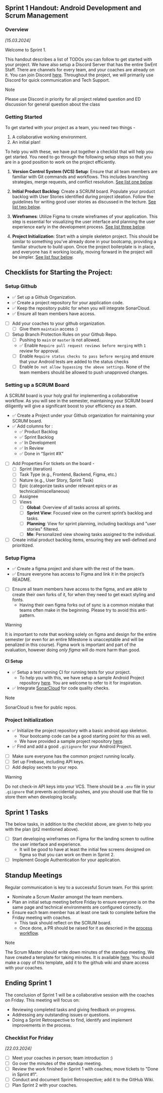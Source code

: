 ## Sprint 1 Handout: Android Development and Scrum Management

### Overview

_[15.03.2024]_

Welcome to Sprint 1. 

This handout describes a list of TODOs you can follow to get started with your project. We have also setup a Discord Server that has the entire SwEnt Staff. There are channels for every team, and your coaches are already on it. You can join Discord [here](https://discord.gg/tXtPWcG6ak). Throughout the project, we will primarily use Discord for quick communication and Tech Support.

>[!NOTE]
> Please use Discord in priority for all project related question and ED discussion for general question about the class

### Getting Started

To get started with your project as a team, you need two things - 

1. A collaborative working environment.
2. An initial plan!
   
To help you with these, we have put together a checklist that will help you get started. You need to go through the following setup steps so that you are in a good position to work on the project efficiently.

1. **Version Control System (VCS) Setup**: Ensure that all team members are familiar with Git commands and workflows. This includes branching strategies, merge requests, and conflict resolution. [See list one below](#setup-github).
   
2. **Initial Product Backlog**: Create a SCRUM board. Populate your product backlog with User Stories identified during project ideation. Follow the guidelines for writing good user stories as discussed in the lecture. [See list two below](#setting-up-a-scrum-board). 

3. **Wireframes**: Utilize Figma to create wireframes of your application. This step is essential for visualizing the user interface and planning the user experience early in the development process. [See list three below](#setup-figma).

4. **Project Initialization**: Start with a simple skeleton project. This should be similar to something you've already done in your bootcamp, providing a familiar structure to build upon. Once the project boilerplate is in place, and everyone has it working locally, moving forward in the project will be simpler. [See list four below](#project-initialization).

## Checklists for Starting the Project:

### Setup Github

- ✅ Set up a Github Organization.
- ✅ Create a project repository for your application code.
- ✅ Keep the repository public for when you will integrate SonarCloud.
- ✅ Ensure all team members have access.
- [ ] Add your coaches to your github organization.
  - [ ] Give them `maintain` access :) 
- [ ] Setup Branch Protection Rules on your Github Repo.
  - [ ] Pushing to `main` or `master` is not allowed.
  - ✅ Enable `Require pull request reviews before merging` with `1` review for approval.
  - [ ] Enable `Require status checks to pass before merging` and ensure that your Android tests are added to the status checks
  - [ ] Enable `Do not allow bypassing the above settings`. None of the team members should be allowed to push unapproved changes.

### Setting up a SCRUM Board

A SCRUM board is your holy grail for implementing a collaborative workflow. As you will see in the semester, maintaining your SCRUM board diligently will give a significant boost to your efficiency as a team.

- ✅ Create a Project under your Github organization for maintaining your SCRUM board.
- ✅ Add columns for :
  - ✅ Product Backlog
  - ✅ Sprint Backlog
  - ✅ In Development
  - ✅ In Review
  - ✅ Done in “Sprint #X”
- [ ] Add Properties For tickets on the board - 
  - [ ] Sprint (iteration)
  - [ ] Task Type (e.g., Frontend, Backend, Figma, etc.)
  - [ ] Nature (e.g., User Story, Sprint Task)
  - [ ] Epic (categorize tasks under relevant epics or as technical/miscellaneous)
  - [ ] Assignee
  - [ ] Views
    - [ ] **Global**: Overview of all tasks across all sprints.
    - [ ] **Sprint View**: Focused view on the current sprint’s backlog and tasks.
    - [ ] **Planning**: View for sprint planning, including backlogs and "user stories" filtered.
    - [ ] **Me**: Personalized view showing tasks assigned to the individual.
- [ ] Create initial product backlog items, ensuring they are well-defined and prioritized.

### Setup Figma

- ✅ Create a figma project and share with the rest of the team. 
- ✅ Ensure everyone has access to Figma and link it in the project’s README.
- [ ] Ensure all team members have access to the figma, and are able to create their own forks of it, for when they need to get exact styling and fonts.
  - Having their own figma forks out of sync is a common mistake that teams often make in the beginning. Please try to avoid this anti-pattern.
> [!WARNING]
> It is important to note that working solely on figma and design for the entire semester (or even for an entire Milestone is unacceptable and will be penalized in this course). Figma work is important and part of the evaluation, however doing _only figma_ will do more harm than good. 

#### CI Setup

- ✅ Setup a test running CI for running tests for your project. 
  - To help you with this, we have setup a sample Android Project repository [here](https://github.com/swent-epfl/Android-Sample). You are welcome to refer to it for inspiration.
- ✅ Integrate [SonarCloud](https://docs.sonarsource.com/sonarcloud/getting-started/github/) for code quality checks.
> [!NOTE]
> SonarCloud is free for public repos.

### Project Initialization

- ✅ Initialize the project repository with a basic android app skeleton.
  - Your bootcamp code can be a good starting point for this as well.
  - We have provided a sample project repository [here](https://github.com/swent-epfl/Android-Sample). 
- ✅ Find and add a good `.gitignore` for your Android Project.
- [ ] Make sure everyone has the common project running locally.
- [ ] Set up Firebase, including API keys.
- [ ] Add deploy secrets to your repo.
> [!WARNING]
> Do not check-in API keys into your VCS. There should be a `.env` file in your `.giignore` that prevents accidental pushes, and you should use that file to store them when developing locally.

## Sprint 1 Tasks

The below tasks, in addition to the checklist above, are given to help you with the plan (pt2 mentioned above).

- [ ] Start developing wireframes on Figma for the landing screen to outline the user interface and experience.
  - It will be good to have at least the initial few screens designed on figma so that you can work on them in Sprint 2. 
- [ ] Implement Google Authentication for your application.

## Standup Meetings

Regular communication is key to a successful Scrum team. For this sprint:

- Nominate a Scrum Master amongst the team members.
- Plan an initial setup meeting before Friday to ensure everyone is on the same page and technical environments are configured correctly.
- Ensure each team member has at least one task to complete before the Friday meeting with coaches.
  - This task should reflect on the SCRUM board.
  - Once done, a PR should be raised for it as descried in the [process workflow](../README.md/#working-on-sprint-tasks).

> [!NOTE]
> The Scrum Master should write down minutes of the standup meeting. We have created a template for taking minutes. It is available [here](https://docs.google.com/spreadsheets/d/1qgPaKuiMlu4J4IG_mdkGi_TnweDqm---ZZDY71DqFU4/edit#gid=0). You should make a copy of this template, add it to the github wiki and share access with your coaches.

## Ending Sprint 1

The conclusion of Sprint 1 will be a collaborative session with the coaches on Friday. This meeting will focus on:

- Reviewing completed tasks and giving feedback on progress.
- Addressing any outstanding issues or questions.
- Doing a Sprint Retrospective to find, identify and implement improvements in the process.
  
### Checklist For Friday 

_[22.03.2024]_

- [ ] Meet your coaches in person; team introduction :) 
- [ ] Go over the minutes of the standup meeting.
- [ ] Review the work finished in Sprint 1 with coaches; move tickets to "Done in Sprint #1".
- [ ] Conduct and document Sprint Retrospective; add it to the GitHub Wiki.
- [ ] Plan Sprint 2 with your coaches.
